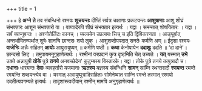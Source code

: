 +++
title = 1

+++
हे **अग्ने** **ते** तव संबन्धिनो रश्मयः **शुचयन्तः** दीप्तिं सर्वत्र चक्षाणाः प्रकटयन्तः **आशुषाणाः** आशु शीघ्रं संभक्तारः आशून संभक्तारो वा । वाय्वादेरपि शीघ्रं संभक्तार इत्यर्थः । यद्वा । समन्तात् शोषयितारः । यद्वा । सर्वं व्याप्नुवन्तः । अश्नोतेर्लिटः कानच् । व्यत्ययेन उप्रत्ययः सिच् च इति द्विविकरणता । आङ्पूर्वात् अन्तर्भावितण्यर्थात् शुषेः शानचि छान्दसः शपो लुक् । आशुशब्दोपपदात् सनतेः कर्मणि अण् ॥ ईदृशा रश्मयः **वाजेभिः** अन्नैः सहितम् **आयोः** आयुरायुष्यम् ॥ कर्मणि षष्ठी ॥ **कथा** केनोपायेन **ददाशुः** ददति ॥ ‘दा दाने'। छान्दसो लिट् । तमुपायमनुगृहाणेत्यर्थः । रश्मीनां वरप्रदानं कुत्र दृष्टमिति चेत् उच्यते । **यत्** यस्मात् **उभे** उक्ते अन्नायुषी **तोके** पुत्रे **तनये** अनवच्छेदेन' कुटुम्बस्य विस्तारके। यद्वा। तोके पुत्रे तनये तत्पुत्रादौ च। **दधानाः** धारयन्तः **देवाः** व्यवहर्तारो यजमानाः **ऋतस्य** यज्ञस्य संबन्धिनि **सामन्** साम्नि रथन्तरादौ **रणयन्त** रमन्ते रमयन्ति शब्दयन्त्येव वा । यस्मात् अन्नायुष्पुत्रादिसहिताः सोमेनेष्वात  साम्नि रमन्ते तस्मात् रश्मयो ददतीत्यवगम्यते इत्यर्थः । तादृशांस्त्वदीयान् रश्मीन् मामपि अनुगृहाणेत्यर्थः ॥